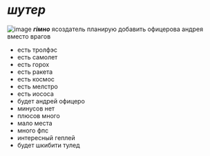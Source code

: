 # ___шутер___
![image](https://github.com/user-attachments/assets/cea27a27-3f45-44bd-99e3-113dbeb91255)
___гiмно___ ясоздатель планирую добавить офицерова андрея вместо врагов
- есть тролфэс
- есть самолет
- есть горох
- есть ракета
- есть космос
- есть мелстро
- есть иососа
- будет андрей офицеро
- минусов нет
- плюсов много
- мало места
- много фпс
- интересный геплей
- будет шкибити тулед

